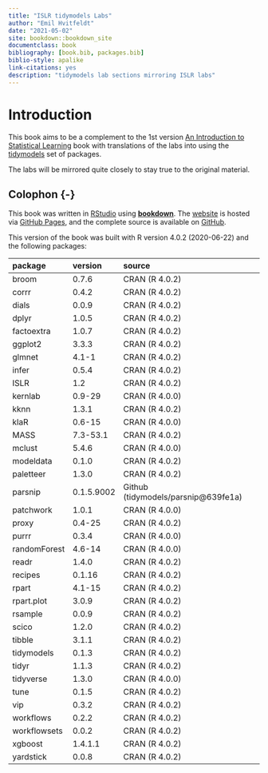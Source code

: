 ```yaml
--- 
title: "ISLR tidymodels Labs"
author: "Emil Hvitfeldt"
date: "2021-05-02"
site: bookdown::bookdown_site
documentclass: book
bibliography: [book.bib, packages.bib]
biblio-style: apalike
link-citations: yes
description: "tidymodels lab sections mirroring ISLR labs"
---
```


# Introduction

This book aims to be a complement to the 1st version [An Introduction to Statistical Learning](https://www.statlearning.com/) book with translations of the labs into using the [tidymodels](https://www.tidymodels.org/) set of packages.

The labs will be mirrored quite closely to stay true to the original material.

## Colophon {-}

This book was written in [RStudio](http://www.rstudio.com/ide/) using [**bookdown**](http://bookdown.org/). The [website](https://emilhvitfeldt.github.io/ISLR-tidymodels-labs/index.html) is hosted via [GitHub Pages](https://pages.github.com/), and the complete source is available on [GitHub](https://github.com/EmilHvitfeldt/ISLR-tidymodels-labs).

This version of the book was built with R version 4.0.2 (2020-06-22) and the following packages:


|package      |version    |source                               |
|:------------|:----------|:------------------------------------|
|broom        |0.7.6      |CRAN (R 4.0.2)                       |
|corrr        |0.4.2      |CRAN (R 4.0.2)                       |
|dials        |0.0.9      |CRAN (R 4.0.2)                       |
|dplyr        |1.0.5      |CRAN (R 4.0.2)                       |
|factoextra   |1.0.7      |CRAN (R 4.0.2)                       |
|ggplot2      |3.3.3      |CRAN (R 4.0.2)                       |
|glmnet       |4.1-1      |CRAN (R 4.0.2)                       |
|infer        |0.5.4      |CRAN (R 4.0.2)                       |
|ISLR         |1.2        |CRAN (R 4.0.2)                       |
|kernlab      |0.9-29     |CRAN (R 4.0.0)                       |
|kknn         |1.3.1      |CRAN (R 4.0.2)                       |
|klaR         |0.6-15     |CRAN (R 4.0.0)                       |
|MASS         |7.3-53.1   |CRAN (R 4.0.2)                       |
|mclust       |5.4.6      |CRAN (R 4.0.0)                       |
|modeldata    |0.1.0      |CRAN (R 4.0.2)                       |
|paletteer    |1.3.0      |CRAN (R 4.0.2)                       |
|parsnip      |0.1.5.9002 |Github (tidymodels/parsnip\@639fe1a) |
|patchwork    |1.0.1      |CRAN (R 4.0.0)                       |
|proxy        |0.4-25     |CRAN (R 4.0.2)                       |
|purrr        |0.3.4      |CRAN (R 4.0.0)                       |
|randomForest |4.6-14     |CRAN (R 4.0.0)                       |
|readr        |1.4.0      |CRAN (R 4.0.2)                       |
|recipes      |0.1.16     |CRAN (R 4.0.2)                       |
|rpart        |4.1-15     |CRAN (R 4.0.2)                       |
|rpart.plot   |3.0.9      |CRAN (R 4.0.2)                       |
|rsample      |0.0.9      |CRAN (R 4.0.2)                       |
|scico        |1.2.0      |CRAN (R 4.0.2)                       |
|tibble       |3.1.1      |CRAN (R 4.0.2)                       |
|tidymodels   |0.1.3      |CRAN (R 4.0.2)                       |
|tidyr        |1.1.3      |CRAN (R 4.0.2)                       |
|tidyverse    |1.3.0      |CRAN (R 4.0.0)                       |
|tune         |0.1.5      |CRAN (R 4.0.2)                       |
|vip          |0.3.2      |CRAN (R 4.0.2)                       |
|workflows    |0.2.2      |CRAN (R 4.0.2)                       |
|workflowsets |0.0.2      |CRAN (R 4.0.2)                       |
|xgboost      |1.4.1.1    |CRAN (R 4.0.2)                       |
|yardstick    |0.0.8      |CRAN (R 4.0.2)                       |
